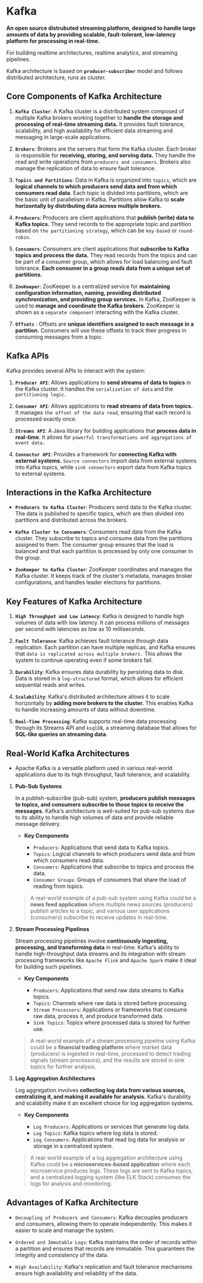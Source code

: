 # Kafka

**An open source distrubuted streaming platform, designed to handle large amounts of data by providing scalable, fault-tolerant, low-latency platform for processing in real-time.**

For building realtime architectures, realtime analytics, and streaming pipelines.

Kafka architecture is based on **`producer-subscriber`** model and follows distributed architecture, runs as cluster.

## Core Components of Kafka Architecture

1. **`Kafka Cluster`**: A Kafka cluster is a distributed system composed of multiple Kafka brokers working together to **handle the storage and processing of real-time streaming data.** It provides fault tolerance, scalability, and high availability for efficient data streaming and messaging in large-scale applications.

2. **`Brokers`**: Brokers are the servers that form the Kafka cluster. Each broker is responsible for **receiving, storing, and serving data.** They handle the read and write operations from `producers and consumers`. Brokers also manage the replication of data to ensure fault tolerance.

3. **`Topics and Partitions`**: Data in Kafka is organized into `topics`, which are **logical channels to which producers send data and from which consumers read data**. Each topic is divided into partitions, which are the basic unit of parallelism in Kafka. Partitions allow Kafka to **scale horizontally by distributing data across multiple brokers.**

4. **`Producers`**: Producers are client applications that **publish (write) data to Kafka topics.** They send records to the appropriate topic and partition based on `the partitioning strategy`, which can be `key-based` or `round-robin`.

5. **`Consumers`**: Consumers are client applications that **subscribe to Kafka topics and process the data.** They read records from the topics and can be part of a consumer group, which allows for load balancing and fault tolerance. **Each consumer in a group reads data from a unique set of partitions.**

6. **`ZooKeeper`**: ZooKeeper is a centralized service for **maintaining configuration information, naming, providing distributed synchronization, and providing group services.** In Kafka, ZooKeeper is used to **manage and coordinate the Kafka brokers**. ZooKeeper is shown as a `separate component` interacting with the Kafka cluster.

7. **`Offsets`** : Offsets are **unique identifiers assigned to each message in a partition.** Consumers will use these offsets to track their progress in consuming messages from a topic.

## Kafka APIs

Kafka provides several APIs to interact with the system:

1. **`Producer API`**: Allows applications to **send streams of data to topics** in the Kafka cluster. It handles the `serialization of data` and the `partitioning logic.`

2. **`Consumer API`**: Allows applications to **read streams of data from topics.** It manages `the offset of the data read`, ensuring that each record is processed exactly once.

3. **`Streams API`**: A Java library for building applications that **process data in real-time**. It allows for `powerful transformations and aggregations of event data.`

4. **`Connector API`**: Provides a framework for **connecting Kafka with external systems.** `Source connectors` import data from external systems into Kafka topics, while `sink connectors` export data from Kafka topics to external systems.

## Interactions in the Kafka Architecture

* **`Producers to Kafka Cluster`**: Producers send data to the Kafka cluster. The data is published to specific topics, which are then divided into partitions and distributed across the brokers.

* **`Kafka Cluster to Consumers`**: Consumers read data from the Kafka cluster. They subscribe to topics and consume data from the partitions assigned to them. The consumer group ensures that the load is balanced and that each partition is processed by only one consumer in the group.

* **`ZooKeeper to Kafka Cluster`**: ZooKeeper coordinates and manages the Kafka cluster. It keeps track of the cluster's metadata, manages broker configurations, and handles leader elections for partitions.

## Key Features of Kafka Architecture

1. **`High Throughput and Low Latency`**: Kafka is designed to handle high volumes of data with low latency. It can process millions of messages per second with latencies as low as 10 milliseconds.

2. **`Fault Tolerance`**: Kafka achieves fault tolerance through data replication. Each partition can have multiple replicas, and Kafka ensures that `data is replicated across multiple brokers.` This allows the system to continue operating even if some brokers fail.

3. **`Durability`**: Kafka ensures data durability by persisting data to disk. Data is stored in a `log-structured` format, which allows for efficient sequential reads and writes.

4. **`Scalability`**: Kafka's distributed architecture allows it to scale horizontally by **adding more brokers to the cluster.** This enables Kafka to handle increasing amounts of data without downtime.

5. **`Real-Time Processing`**: Kafka supports real-time data processing through its Streams API and `ksqlDB`, a streaming database that allows for **SQL-like queries on streaming data**.

## Real-World Kafka Architectures

* Apache Kafka is a versatile platform used in various real-world applications due to its high throughput, fault tolerance, and scalability.

1. **Pub-Sub Systems**

    In a publish-subscribe (pub-sub) system, **producers publish messages to topics, and consumers subscribe to those topics to receive the messages.** Kafka's architecture is well-suited for pub-sub systems due to its ability to handle high volumes of data and provide reliable message delivery.

    * **Key Components**

        * `Producers`: Applications that send data to Kafka topics.
        * `Topics`: Logical channels to which producers send data and from which consumers read data.
        * `Consumers`: Applications that subscribe to topics and process the data.
        * `Consumer Groups`: Groups of consumers that share the load of reading from topics.

    >A real-world example of a pub-sub system using Kafka could be a **news feed application** where multiple news sources (producers) publish articles to a topic, and various user applications (consumers) subscribe to receive updates in real-time.

2. **Stream Processing Pipelines**

    Stream processing pipelines involve **continuously ingesting, processing, and transforming data** in real-time. Kafka's ability to handle high-throughput data streams and its integration with stream processing frameworks like `Apache Flink` and `Apache Spark` make it ideal for building such pipelines.

    * **Key Components**

        * `Producers`: Applications that send raw data streams to Kafka topics.
        * `Topics`: Channels where raw data is stored before processing.
        * `Stream Processors`: Applications or frameworks that consume raw data, process it, and produce transformed data.
        * `Sink Topics`: Topics where processed data is stored for further use.

    >A real-world example of a stream processing pipeline using Kafka could be a **financial trading platform** where market data (producers) is ingested in real-time, processed to detect trading signals (stream processors), and the results are stored in sink topics for further analysis.

3. **Log Aggregation Architectures**

    Log aggregation involves **collecting log data from various sources, centralizing it, and making it available for analysis.** Kafka's durability and scalability make it an excellent choice for log aggregation systems.

    * **Key Components**

        * `Log Producers`: Applications or services that generate log data.
        * `Log Topics`: Kafka topics where log data is stored.
        * `Log Consumers`: Applications that read log data for analysis or storage in a centralized system.

    >A real-world example of a log aggregation architecture using Kafka could be a **microservices-based application** where each microservice produces logs. These logs are sent to Kafka topics, and a centralized logging system (like ELK Stack) consumes the logs for analysis and monitoring.

## Advantages of Kafka Architecture

* `Decoupling of Producers and Consumers`: Kafka decouples producers and consumers, allowing them to operate independently. This makes it easier to scale and manage the system.

* `Ordered and Immutable Logs`: Kafka maintains the order of records within a partition and ensures that records are immutable. This guarantees the integrity and consistency of the data.

* `High Availability`: Kafka's replication and fault tolerance mechanisms ensure high availability and reliability of the data.

